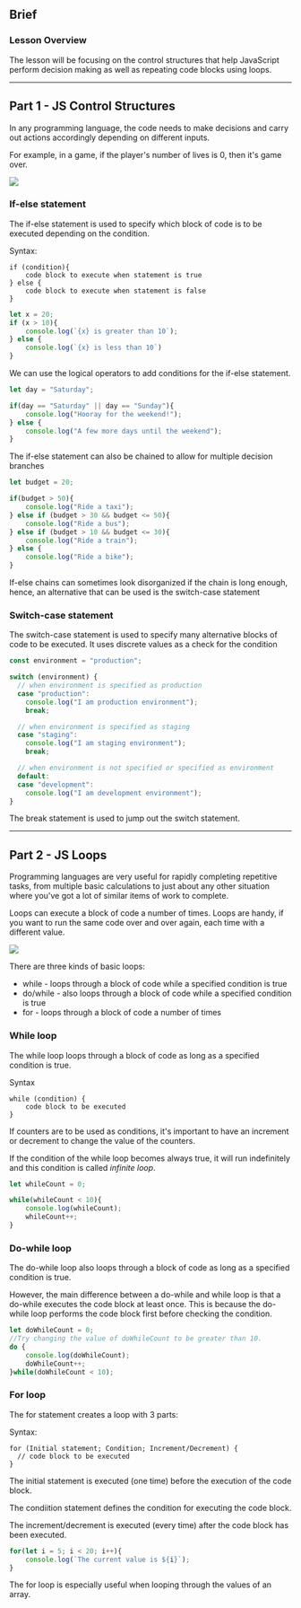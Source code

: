 ## Brief

### Lesson Overview

The lesson will be focusing on the control structures that help JavaScript perform decision making as well as repeating code blocks using loops.

---

## Part 1 - JS Control Structures

In any programming language, the code needs to make decisions and carry out actions accordingly depending on different inputs. 

For example, in a game, if the player's number of lives is 0, then it's game over.

<img src="./assets/conditional.PNG"/>

### If-else statement

The if-else statement is used to specify which block of code is to be executed depending on the condition.

Syntax:
```
if (condition){
    code block to execute when statement is true
} else {
    code block to execute when statement is false
}
```

```js
let x = 20;
if (x > 10){
    console.log(`{x} is greater than 10`);
} else {
    console.log(`{x} is less than 10`)
}
```
We can use the logical operators to add conditions for the if-else statement.

```js
let day = "Saturday";

if(day == "Saturday" || day == "Sunday"){
    console.log("Hooray for the weekend!");
} else {
    console.log("A few more days until the weekend");
}
```

The if-else statement can also be chained to allow for multiple decision branches

```js
let budget = 20;

if(budget > 50){
    console.log("Ride a taxi");
} else if (budget > 30 && budget <= 50){
    console.log("Ride a bus");
} else if (budget > 10 && budget <= 30){
    console.log("Ride a train");
} else {
    console.log("Ride a bike");
}
```

If-else chains can sometimes look disorganized if the chain is long enough, hence, an alternative that can be used is the switch-case statement

### Switch-case statement

The switch-case statement is used to specify many alternative blocks of code to be executed. It uses discrete values as a check for the condition

```js
const environment = "production";

switch (environment) {
  // when environment is specified as production
  case "production":
    console.log("I am production environment");
    break;

  // when environment is specified as staging
  case "staging":
    console.log("I am staging environment");
    break;

  // when environment is not specified or specified as environment
  default:
  case "development":
    console.log("I am development environment");
}
```

The break statement is used to jump out the switch statement.

---

## Part 2 - JS Loops

Programming languages are very useful for rapidly completing repetitive tasks, from multiple basic calculations to just about any other situation where you've got a lot of similar items of work to complete.

Loops can execute a block of code a number of times. Loops are handy, if you want to run the same code over and over again, each time with a different value.

<img src="./assets/loops.PNG"/>

There are three kinds of basic loops:
- while - loops through a block of code while a specified condition is true
- do/while - also loops through a block of code while a specified condition is true
- for - loops through a block of code a number of times

### While loop

The while loop loops through a block of code as long as a specified condition is true.

Syntax
```
while (condition) {
    code block to be executed
}
```
If counters are to be used as conditions, it's important to have an increment or decrement to change the value of the counters. 

If the condition of the while loop becomes always true, it will run indefinitely and this condition is called *infinite loop*.

```js
let whileCount = 0;

while(whileCount < 10){
    console.log(whileCount);
    whileCount++;
}
```

### Do-while loop

The do-while loop also loops through a block of code as long as a specified condition is true.

However, the main difference between a do-while and while loop is that a do-while executes the code block at least once. This is because the do-while loop performs the code block first before checking the condition.

```js
let doWhileCount = 0;
//Try changing the value of doWhileCount to be greater than 10.
do {
    console.log(doWhileCount);
    doWhileCount++;
}while(doWhileCount < 10);
```

### For loop
The for statement creates a loop with 3 parts:

Syntax:
```
for (Initial statement; Condition; Increment/Decrement) {
  // code block to be executed
}
```
The initial statement is executed (one time) before the execution of the code block.

The condiition statement defines the condition for executing the code block.

The increment/decrement is executed (every time) after the code block has been executed.

```js
for(let i = 5; i < 20; i++){
    console.log(`The current value is ${i}`);
}
```

The for loop is especially useful when looping through the values of an array.